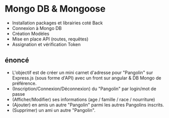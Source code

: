 # Mongo DB & Mongoose
- Installation packages et librairies coté Back
- Connexion à Mongo DB
- Création Modèles
- Mise en place API (routes, requêtes)
- Assignation et vérification Token



## énoncé
- L'objectif est de créer un mini carnet d'adresse pour "Pangolin" sur Express.js (sous forme d'API) avec un front sur angular &  DB Mongo de préférence. 
 - (Inscription/Connexion/Déconnexion) du "Pangolin" par login/mot de passe <!--:heavy_check_mark:  -->
- (Afficher/Modifier) ses informations (age / famille / race / nourriture)<!-- :heavy_check_mark: -->
- (Ajouter) en amis un autre "Pangolin" parmi les autres Pangolins inscrits.<!--:heavy_check_mark:-->
- (Supprimer) un ami un autre "Pangolin". 
